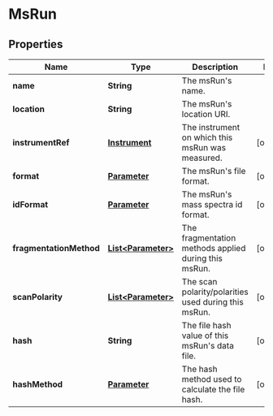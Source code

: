 
# MsRun

## Properties
Name | Type | Description | Notes
------------ | ------------- | ------------- | -------------
**name** | **String** | The msRun&#39;s name. | 
**location** | **String** | The msRun&#39;s location URI. | 
**instrumentRef** | [**Instrument**](Instrument.md) | The instrument on which this msRun was measured. |  [optional]
**format** | [**Parameter**](Parameter.md) | The msRun&#39;s file format. |  [optional]
**idFormat** | [**Parameter**](Parameter.md) | The msRun&#39;s mass spectra id format. |  [optional]
**fragmentationMethod** | [**List&lt;Parameter&gt;**](Parameter.md) | The fragmentation methods applied during this msRun. |  [optional]
**scanPolarity** | [**List&lt;Parameter&gt;**](Parameter.md) | The scan polarity/polarities used during this msRun. |  [optional]
**hash** | **String** | The file hash value of this msRun&#39;s data file. |  [optional]
**hashMethod** | [**Parameter**](Parameter.md) | The hash method used to calculate the file hash. |  [optional]



